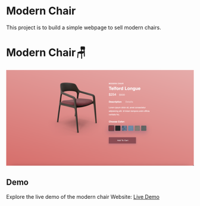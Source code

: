 # Modern Chair
This project is to build a simple webpage to sell modern chairs.
<h1 id="chair">Modern Chair🪑</h1>

<img src="View.png" alt="Website Preview"></p>
<h2 id="demo">Demo</h2>
<p>Explore the live demo of the modern chair Website: <a href="https://ashish08kothari.github.io/Modern-Chair-website/">Live Demo</a></p>
